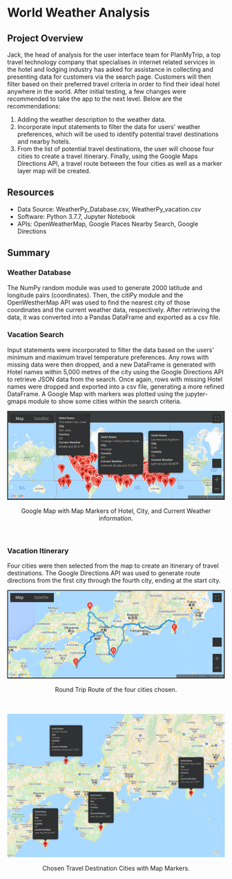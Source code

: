 # World Weather Analysis

## Project Overview
Jack, the head of analysis for the user interface team for PlanMyTrip, a top travel technology company that specialises in internet related services in the hotel and lodging industry has asked for assistance in collecting and presenting data for customers via the search page. Customers will then filter based on their preferred travel criteria in order to find their ideal hotel anywhere in the world. After initial testing, a few changes were recommended to take the app to the next level. Below are the recommendations:

1. Adding the weather description to the weather data.
2. Incorporate input statements to filter the data for users' weather preferences, which will be used to identify potential travel destinations and nearby hotels.
3. From the list of potential travel destinations, the user will choose four cities to create a travel itinerary. Finally, using the Google Maps Directions API, a travel route between the four cities as well as a marker layer map will be created.

## Resources
- Data Source: WeatherPy_Database.csv, WeatherPy_vacation.csv
- Software: Python 3.7.7, Jupyter Notebook
- APIs: OpenWeatherMap, Google Places Nearby Search, Google Directions

## Summary
### Weather Database
The NumPy random module was used to generate 2000 latitude and longitude pairs (coordinates). Then, the citiPy module and the OpenWestherMap API was used to find the nearest city of those coordinates and the current weather data, respectively. After retrieving the data, it was converted into a Pandas DataFrame and exported as a csv file.

### Vacation Search
Input statements were incorporated to filter the data based on the users' minimum and maximum travel temperature preferences. Any rows with missing data were then dropped, and a new DataFrame is generated with Hotel names within 5,000 metres of the city using the Google Directions API to retrieve JSON data from the search. Once again, rows with missing Hotel names were dropped and exported into a csv file, generating a more refined DataFrame. A Google Map with markers was plotted using the jupyter-gmaps module to show some cities within the search criteria.

![WeatherPy Vacation Map](vacation_search/WeatherPy_vacation_map.png)
<div align="center">Google Map with Map Markers of Hotel, City, and Current Weather information.</div>
<br>
<br>

### Vacation Itinerary
Four cities were then selected from the map to create an itinerary of travel destinations. The Google Directions API was used to generate route directions from the first city through the fourth city, ending at the start city.

![WeatherPy Travel Map](vacation_itinerary/WeatherPy_travel_map.png)
<div align="center">Round Trip Route of the four cities chosen.</div>
<br>
<br>

![WeatherPy Travel Map Markers](vacation_itinerary/WeatherPy_travel_map_markers.png)
<div align="center">Chosen Travel Destination Cities with Map Markers.</div>

